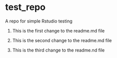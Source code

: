 # test_repo
A repo for simple Rstudio testing

1. This is the first change to the readme.md file

2. This is the second change to the readme.md file

3. This is the third change to the readme.nd file

